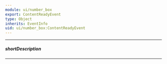 ```yaml
---
module: ui/number_box
export: ContentReadyEvent
type: Object
inherits: EventInfo
uid: ui/number_box:ContentReadyEvent
---
```

---
##### shortDescription
<!-- Description goes here -->

---
<!-- Description goes here -->